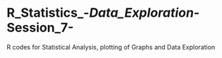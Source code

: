 # R_Statistics_-_Data_Exploration_-Session_7-
R codes for Statistical Analysis, plotting of Graphs and Data Exploration
